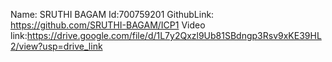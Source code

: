 Name: SRUTHI BAGAM Id:700759201 GithubLink: https://github.com/SRUTHI-BAGAM/ICP1
     Video link:https://drive.google.com/file/d/1L7y2Qxzl9Ub81SBdngp3Rsv9xKE39HL2/view?usp=drive_link

